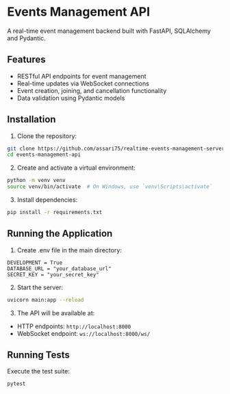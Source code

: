 # Events Management API

A real-time event management backend built with FastAPI, SQLAlchemy and Pydantic.

## Features

- RESTful API endpoints for event management
- Real-time updates via WebSocket connections
- Event creation, joining, and cancellation functionality
- Data validation using Pydantic models

## Installation

1. Clone the repository:
```bash
git clone https://github.com/assari75/realtime-events-management-server.git
cd events-management-api
```

2. Create and activate a virtual environment:
```bash
python -m venv venv
source venv/bin/activate  # On Windows, use `venv\Scripts\activate`
```

3. Install dependencies:
```bash
pip install -r requirements.txt
```

## Running the Application

1. Create .env file in the main directory:
```
DEVELOPMENT = True
DATABASE_URL = "your_database_url"
SECRET_KEY = "your_secret_key"
```

2. Start the server:
```bash
uvicorn main:app --reload
```

3. The API will be available at:
- HTTP endpoints: `http://localhost:8000`
- WebSocket endpoint: `ws://localhost:8000/ws/`

## Running Tests

Execute the test suite:
```bash
pytest
```
